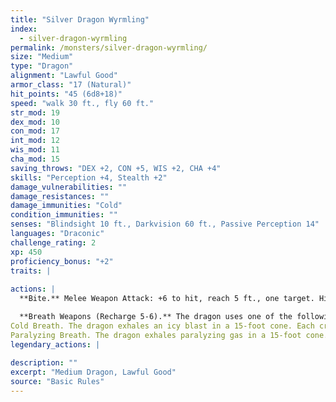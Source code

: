 ```yaml
---
title: "Silver Dragon Wyrmling"
index:
  - silver-dragon-wyrmling
permalink: /monsters/silver-dragon-wyrmling/
size: "Medium"
type: "Dragon"
alignment: "Lawful Good"
armor_class: "17 (Natural)"
hit_points: "45 (6d8+18)"
speed: "walk 30 ft., fly 60 ft."
str_mod: 19
dex_mod: 10
con_mod: 17
int_mod: 12
wis_mod: 11
cha_mod: 15
saving_throws: "DEX +2, CON +5, WIS +2, CHA +4"
skills: "Perception +4, Stealth +2"
damage_vulnerabilities: ""
damage_resistances: ""
damage_immunities: "Cold"
condition_immunities: ""
senses: "Blindsight 10 ft., Darkvision 60 ft., Passive Perception 14"
languages: "Draconic"
challenge_rating: 2
xp: 450
proficiency_bonus: "+2"
traits: |
  
actions: |
  **Bite.** Melee Weapon Attack: +6 to hit, reach 5 ft., one target. Hit: 9 (1d10 + 4) piercing damage.

  **Breath Weapons (Recharge 5-6).** The dragon uses one of the following breath weapons.
Cold Breath. The dragon exhales an icy blast in a 15-foot cone. Each creature in that area must make a DC 13 Constitution saving throw, taking 18 (4d8) cold damage on a failed save, or half as much damage on a successful one.
Paralyzing Breath. The dragon exhales paralyzing gas in a 15-foot cone. Each creature in that area must succeed on a DC 13 Constitution saving throw or be paralyzed for 1 minute. A creature can repeat the saving throw at the end of each of its turns, ending the effect on itself on a success.  
legendary_actions: |
  
description: ""
excerpt: "Medium Dragon, Lawful Good"
source: "Basic Rules"
---
```


